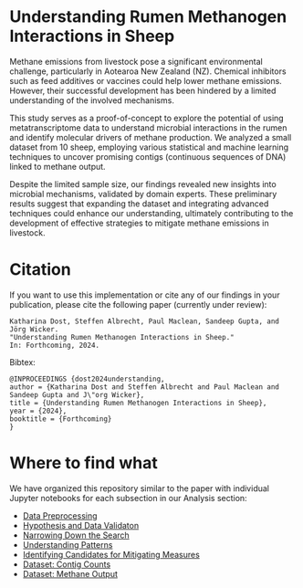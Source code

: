 # Understanding Rumen Methanogen Interactions in Sheep

Methane emissions from livestock pose a significant environmental challenge, particularly in Aotearoa New Zealand (NZ). Chemical inhibitors such as feed additives or vaccines could help lower methane emissions. However, their successful development has been hindered by a limited understanding of the involved mechanisms.

This study serves as a proof-of-concept to explore the potential of using metatranscriptome data to understand microbial interactions in the rumen and identify molecular drivers of methane production. 
We analyzed a small dataset from 10 sheep, employing various statistical and machine learning techniques to uncover promising contigs (continuous sequences of DNA) linked to methane output. 

Despite the limited sample size, our findings revealed new insights into microbial mechanisms, validated by domain experts. These preliminary results suggest that expanding the dataset and integrating advanced techniques could enhance our understanding, ultimately contributing to the development of effective strategies to mitigate methane emissions in livestock.

# Citation

If you want to use this implementation or cite any of our findings in your publication, please cite the following paper (currently under review):
```
Katharina Dost, Steffen Albrecht, Paul Maclean, Sandeep Gupta, and Jörg Wicker.
"Understanding Rumen Methanogen Interactions in Sheep."
In: Forthcoming, 2024.
```

Bibtex:
```
@INPROCEEDINGS {dost2024understanding,
author = {Katharina Dost and Steffen Albrecht and Paul Maclean and Sandeep Gupta and J\"org Wicker},
title = {Understanding Rumen Methanogen Interactions in Sheep},
year = {2024},
booktitle = {Forthcoming}
}
```

# Where to find what

We have organized this repository similar to the paper with individual Jupyter notebooks for each subsection in our Analysis section:
- [Data Preprocessing](data_preprocessing.py)
- [Hypothesis and Data Validaton](https://github.com/KatDost/Sheep_Methane_Paper/blob/main/1_Hypothesis%20and%20Data%20Validaton.ipynb)
- [Narrowing Down the Search](https://github.com/KatDost/Sheep_Methane_Paper/blob/main/2_Narrowing%20Down%20the%20Search.ipynb)
- [Understanding Patterns](https://github.com/KatDost/Sheep_Methane_Paper/blob/main/3_Understanding%20Patterns.ipynb)
- [Identifying Candidates for Mitigating Measures](https://github.com/KatDost/Sheep_Methane_Paper/blob/main/4_Identifying%20Candidates%20for%20Mitigating%20Measures.ipynb)
- [Dataset: Contig Counts](https://github.com/KatDost/Sheep_Methane_Paper/blob/main/Data/CPMs_filtered_integers.txt)
- [Dataset: Methane Output](https://github.com/KatDost/Sheep_Methane_Paper/blob/main/Data/Sheep_data.xlsx)
